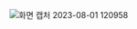 ![화면 캡처 2023-08-01 120958](https://github.com/ai-kmu/etc/assets/55877726/7725b367-8ae1-427e-8b99-3bbb85af7d5f)
